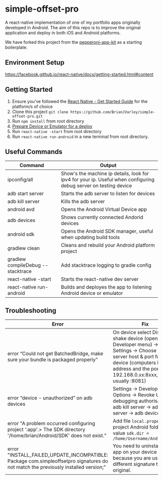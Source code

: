 # simple-offset-pro
A react-native implementation of one of my portfolio apps originally developed in Android.
The aim of this repo is to improve the original application and deploy in both iOS and Android platforms. 

We have forked this project from the [pepperoni-app-kit](https://github.com/futurice/pepperoni-app-kit) as a starting boilerplate.

## Environment Setup
https://facebook.github.io/react-native/docs/getting-started.html#content

## Getting Started

1. Ensure you've followed the [React Native - Get Started Guide](https://facebook.github.io/react-native/docs/getting-started.html) for the platform/s of choice
1. Clone this project `git clone https://github.com/BrianJVarley/simple-offset-pro.git`
1. Run `npm install` from root directory
1. [Prepare Device or Emulator for a deploy](https://developer.android.com/training/basics/firstapp/running-app.html) 
1. Run `react-native -start` from root directory
1. Run `react-native run-android` in a new terminal from root directory. 


## Useful Commands

| Command | Output |
| --- | --- |
| ipconfig/all | Show's the machine ip details, look for ipv4 for your ip. Useful when configuring debug server on testing device |
| adb start server | Starts the adb server to listen for devices|
| adb kill server | Kills the adb server|
| android avd | Opens the Android Virtual Device app |
| adb devices | Shows currently connected Andorid devices |
| android sdk | Opens the Android SDK manager, useful when updating build tools |
| gradlew clean | Cleans and rebuild your Android platform project |
| gradlew compileDebug --stacktrace | Add stacktrace logging to gradle config |
| react-native -start  | Starts the react-native dev server |
| react-native run-android | Builds and deployes the app to listening Android device or emulator |



## Troubleshooting

| Error | Fix |
| --- | --- |
| error “Could not get BatchedBridge, make sure your bundle is packaged properly” | On device select Dismiss, shake device (opens Developer menu) -> Dev Settings -> Choose Debug server host & port for device (computers IP address and the port: 192.168.0.xx:8xxx, port is usually :8081) |
| error “device - unauthorized” on adb devices | Settings -> Developer Options -> Revoke USB debugging authorisations -> adb kill server -> adb start server -> adb devices |
| error "A problem occurred configuring project ':app'.> The SDK directory '/home/brian/Android/SDK' does not exist." | Add file `local.properties` in project Android folder with value `sdk.dir = /home/Username/Android/Sdk` | 
| error "INSTALL_FAILED_UPDATE_INCOMPATIBLE: Package com.simpleoffsetpro signatures do not match the previously installed version;"| You need to uninstall the app on your device because you are using a different signature than the original. | 











